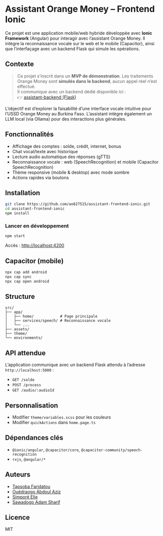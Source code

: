 # Assistant Orange Money – Frontend Ionic

Ce projet est une application mobile/web hybride développée avec **Ionic Framework** (Angular) pour interagir avec l’assistant Orange Money. Il intègre la reconnaissance vocale sur le web et le mobile (Capacitor), ainsi que l’interfaçage avec un backend Flask qui simule les opérations.

## Contexte

> Ce projet s’inscrit dans un **MVP de démonstration**. Les traitements Orange Money sont **simulés dans le backend**, aucun appel réel n’est effectué.  
> Il communique avec un backend dédié disponible ici :  
> 👉 [assistant-backend (Flask)](https://github.com/ao627515/assistant-backend)

L’objectif est d’explorer la faisabilité d’une interface vocale intuitive pour l’USSD Orange Money au Burkina Faso. L’assistant intègre également un LLM local (via Ollama) pour des interactions plus générales.

## Fonctionnalités

- Affichage des comptes : solde, crédit, internet, bonus
- Chat vocal/texte avec historique
- Lecture audio automatique des réponses (gTTS)
- Reconnaissance vocale : web (SpeechRecognition) et mobile (Capacitor SpeechRecognition)
- Thème responsive (mobile & desktop) avec mode sombre
- Actions rapides via boutons

## Installation

```bash
git clone https://github.com/ao627515/assistant-frontend-ionic.git
cd assistant-frontend-ionic
npm install
```

### Lancer en développement

```bash
npm start
```

Accès : [http://localhost:4200](http://localhost:4200)

## Capacitor (mobile)

```bash
npx cap add android
npx cap sync
npx cap open android
```

## Structure

```
src/
├── app/
│   ├── home/            # Page principale
│   ├── services/speech/ # Reconnaissance vocale
│   └── ...
├── assets/
├── theme/
└── environments/
```

## API attendue

L’application communique avec un backend Flask attendu à l’adresse `http://localhost:5000` :

- `GET /solde`
- `POST /process`
- `GET /audio/:audioId`

## Personnalisation

- Modifier `theme/variables.scss` pour les couleurs
- Modifier `quickActions` dans `home.page.ts`

## Dépendances clés

- `@ionic/angular`, `@capacitor/core`, `@capacitor-community/speech-recognition`
- `rxjs`, `@angular/*`

## Auteurs

- [Tapsoba Faridatou](https://github.com/biabkaahfa)
- [Ouédraogo Abdoul Aziz](https://github.com/ao627515)
- [Simporé Elie](https://github.com/simporeelie)
- [Sawadogo Adam Sharif](https://github.com/Oursdingo)

## Licence

MIT
